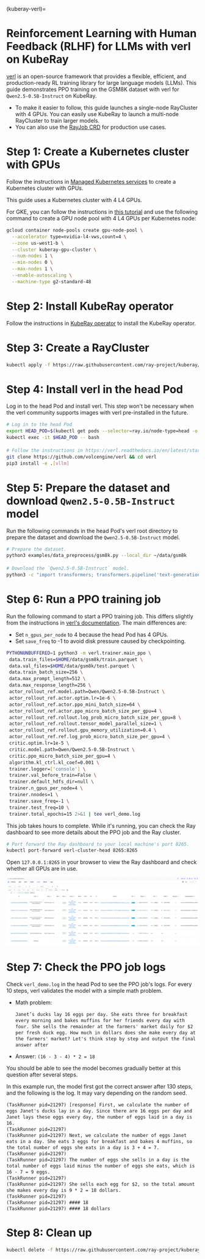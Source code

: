 (kuberay-verl)=
# Reinforcement Learning with Human Feedback (RLHF) for LLMs with verl on KubeRay

[verl](https://github.com/volcengine/verl) is an open-source framework that provides a flexible, efficient, and production-ready RL training library for large language models (LLMs).
This guide demonstrates PPO training on the GSM8K dataset with verl for `Qwen2.5-0.5B-Instruct` on KubeRay.

* To make it easier to follow, this guide launches a single-node RayCluster with 4 GPUs.
You can easily use KubeRay to launch a multi-node RayCluster to train larger models.
* You can also use the [RayJob CRD](kuberay-rayjob-quickstart) for production use cases.

# Step 1: Create a Kubernetes cluster with GPUs

Follow the instructions in [Managed Kubernetes services](kuberay-k8s-setup) to create a Kubernetes cluster with GPUs.

This guide uses a Kubernetes cluster with 4 L4 GPUs.

For GKE, you can follow the instructions in [this tutorial](kuberay-gke-gpu-cluster-setup) and use the following command
to create a GPU node pool with 4 L4 GPUs per Kubernetes node:

```bash
gcloud container node-pools create gpu-node-pool \
  --accelerator type=nvidia-l4-vws,count=4 \
  --zone us-west1-b \
  --cluster kuberay-gpu-cluster \
  --num-nodes 1 \
  --min-nodes 0 \
  --max-nodes 1 \
  --enable-autoscaling \
  --machine-type g2-standard-48
```

# Step 2: Install KubeRay operator

Follow the instructions in [KubeRay operator](kuberay-operator-deploy) to install the KubeRay operator.

# Step 3: Create a RayCluster

```sh
kubectl apply -f https://raw.githubusercontent.com/ray-project/kuberay/master/ray-operator/config/samples/ray-cluster.verl.yaml
```

# Step 4: Install verl in the head Pod

Log in to the head Pod and install verl.
This step won't be necessary when the verl community supports images with verl pre-installed in the future.

```sh
# Log in to the head Pod
export HEAD_POD=$(kubectl get pods --selector=ray.io/node-type=head -o custom-columns=POD:metadata.name --no-headers)
kubectl exec -it $HEAD_POD -- bash

# Follow the instructions in https://verl.readthedocs.io/en/latest/start/install.html#install-from-docker-image to install verl.
git clone https://github.com/volcengine/verl && cd verl
pip3 install -e .[vllm]
```

# Step 5: Prepare the dataset and download `Qwen2.5-0.5B-Instruct` model

Run the following commands in the head Pod's verl root directory to prepare the dataset and download the `Qwen2.5-0.5B-Instruct` model.

```sh
# Prepare the dataset.
python3 examples/data_preprocess/gsm8k.py --local_dir ~/data/gsm8k

# Download the `Qwen2.5-0.5B-Instruct` model.
python3 -c "import transformers; transformers.pipeline('text-generation', model='Qwen/Qwen2.5-0.5B-Instruct')"
```

# Step 6: Run a PPO training job

Run the following command to start a PPO training job.
This differs slightly from the instructions in [verl's documentation](https://verl.readthedocs.io/en/latest/start/quickstart.html#step-3-perform-ppo-training-with-the-instruct-model).
The main differences are:
* Set `n_gpus_per_node` to 4 because the head Pod has 4 GPUs.
* Set `save_freq` to -1 to avoid disk pressure caused by checkpointing.

```sh
PYTHONUNBUFFERED=1 python3 -m verl.trainer.main_ppo \
 data.train_files=$HOME/data/gsm8k/train.parquet \
 data.val_files=$HOME/data/gsm8k/test.parquet \
 data.train_batch_size=256 \
 data.max_prompt_length=512 \
 data.max_response_length=256 \
 actor_rollout_ref.model.path=Qwen/Qwen2.5-0.5B-Instruct \
 actor_rollout_ref.actor.optim.lr=1e-6 \
 actor_rollout_ref.actor.ppo_mini_batch_size=64 \
 actor_rollout_ref.actor.ppo_micro_batch_size_per_gpu=4 \
 actor_rollout_ref.rollout.log_prob_micro_batch_size_per_gpu=8 \
 actor_rollout_ref.rollout.tensor_model_parallel_size=1 \
 actor_rollout_ref.rollout.gpu_memory_utilization=0.4 \
 actor_rollout_ref.ref.log_prob_micro_batch_size_per_gpu=4 \
 critic.optim.lr=1e-5 \
 critic.model.path=Qwen/Qwen2.5-0.5B-Instruct \
 critic.ppo_micro_batch_size_per_gpu=4 \
 algorithm.kl_ctrl.kl_coef=0.001 \
 trainer.logger=['console'] \
 trainer.val_before_train=False \
 trainer.default_hdfs_dir=null \
 trainer.n_gpus_per_node=4 \
 trainer.nnodes=1 \
 trainer.save_freq=-1 \
 trainer.test_freq=10 \
 trainer.total_epochs=15 2>&1 | tee verl_demo.log
```

This job takes hours to complete. While it's running, you can check the Ray dashboard to see more details about the PPO job and the Ray cluster.

```sh
# Port forward the Ray dashboard to your local machine's port 8265.
kubectl port-forward verl-cluster-head 8265:8265
```

Open `127.0.0.1:8265` in your browser to view the Ray dashboard and check whether all GPUs are in use.

![Ray dashboard](../images/verl-ray-dashboard.png)

# Step 7: Check the PPO job logs

Check `verl_demo.log` in the head Pod to see the PPO job's logs.
For every 10 steps, verl validates the model with a simple math problem.

* Math problem:
  ```
  Janet’s ducks lay 16 eggs per day. She eats three for breakfast every morning and bakes muffins for her friends every day with four. She sells the remainder at the farmers' market daily for $2 per fresh duck egg. How much in dollars does she make every day at the farmers' market? Let's think step by step and output the final answer after
  ```
* Answer: `(16 - 3 - 4) * 2 = 18`

You should be able to see the model becomes gradually better at this question after several steps.

In this example run, the model first got the correct answer after 130 steps, and the following is the log.
It may vary depending on the random seed.

```
(TaskRunner pid=21297) [response] First, we calculate the number of eggs Janet's ducks lay in a day. Since there are 16 eggs per day and Janet lays these eggs every day, the number of eggs laid in a day is 16.
(TaskRunner pid=21297)
(TaskRunner pid=21297) Next, we calculate the number of eggs Janet eats in a day. She eats 3 eggs for breakfast and bakes 4 muffins, so the total number of eggs she eats in a day is 3 + 4 = 7.
(TaskRunner pid=21297)
(TaskRunner pid=21297) The number of eggs she sells in a day is the total number of eggs laid minus the number of eggs she eats, which is 16 - 7 = 9 eggs.
(TaskRunner pid=21297)
(TaskRunner pid=21297) She sells each egg for $2, so the total amount she makes every day is 9 * 2 = 18 dollars.
(TaskRunner pid=21297)
(TaskRunner pid=21297) #### 18
(TaskRunner pid=21297) #### 18 dollars
```

# Step 8: Clean up

```sh
kubectl delete -f https://raw.githubusercontent.com/ray-project/kuberay/master/ray-operator/config/samples/ray-cluster.verl.yaml
```